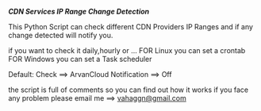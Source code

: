 ***CDN Services IP Range Change Detection***

This Python Script can check different CDN Providers IP Ranges and if any change detected will notify you.

if you want to check it daily,hourly or ...
FOR Linux you can set a crontab
FOR Windows you can set a Task scheduler 

Default:
Check ==> ArvanCloud
Notification ==> Off

the script is full of comments so you can find out how it works if you face any problem please email me ==> vahaggn@gmail.com
